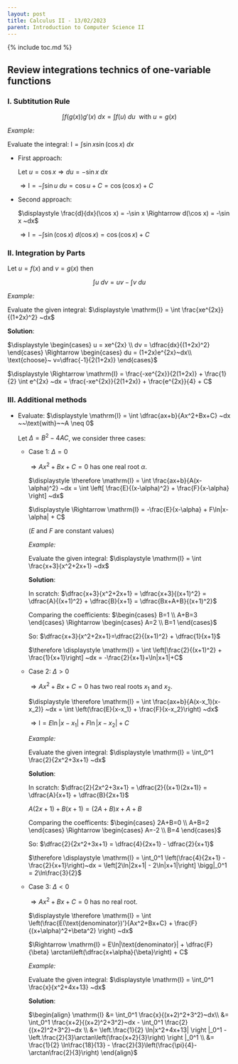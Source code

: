 ```yaml
---
layout: post
title: Calculus II - 13/02/2023
parent: Introduction to Computer Science II
---
```


{% include toc.md %}

## Review integrations technics of one-variable functions

### I. Subtitution Rule

$$
    \int f(g(x))g'(x)~dx = \int f(u)~du ~~\text{with}~ u=g(x)
$$

_Example:_

Evaluate the integral: $\mathrm{I} = \displaystyle \int \sin x \sin(\cos x)~dx$

* First approach:

    $\displaystyle \text{Let}~ u=\cos x \Rightarrow du=-\sin x~dx$

    $\displaystyle \Rightarrow \text{I} = - \int \sin u ~du = \cos u + C = \cos(\cos x) + C$

* Second approach:

    $\displaystyle \frac{d}{dx}(\cos x) = -\sin x \Rightarrow d(\cos x) = -\sin x ~dx$

    $\displaystyle \Rightarrow \mathrm{I} = - \int \sin(\cos x) ~d(\cos x) = \cos(\cos x) + C$

### II. Integration by Parts

Let $u=f(x)$ and $v=g(x)$ then

$$
    \int u~dv = uv - \int v~du
$$

_Example:_

Evaluate the given integral: $\displaystyle \mathrm{I} = \int \frac{xe^{2x}}{(1+2x)^2} ~dx$

**Solution**:

$\displaystyle \begin{cases} 
    u = xe^{2x} \\
    dv = \dfrac{dx}{(1+2x)^2}
\end{cases} \Rightarrow \begin{cases}
    du = (1+2x)e^{2x}~dx\\
    \text{choose}~ v=\dfrac{-1}{2(1+2x)}
\end{cases}$

$\displaystyle \Rightarrow \mathrm{I} = \frac{-xe^{2x}}{2(1+2x)} + \frac{1}{2} \int e^{2x} ~dx = \frac{-xe^{2x}}{2(1+2x)} + \frac{e^{2x}}{4} + C$

### III. Additional methods

* Evaluate: $\displaystyle \mathrm{I} = \int \dfrac{ax+b}{Ax^2+Bx+C} ~dx ~~\text{with}~~A \neq 0$ 
    
    Let $\Delta = B^2-4AC$, we consider three cases:
    
    * Case 1: $\Delta = 0$
    
        $\Rightarrow Ax^2+Bx+C=0$ has one real root $\alpha.$

        $\displaystyle \therefore \mathrm{I} = \int \frac{ax+b}{A(x-\alpha)^2} ~dx = \int \left[ \frac{E}{(x-\alpha)^2} + \frac{F}{x-\alpha} \right] ~dx$

        $\displaystyle \Rightarrow \mathrm{I} = -\frac{E}{x-\alpha} + F\ln|x-\alpha| + C$ 

        ($E$ and $F$ are constant values)
        
        _Example:_
        
        Evaluate the given integral: $\displaystyle \mathrm{I} = \int \frac{x+3}{x^2+2x+1} ~dx$
        
        **Solution**:
        
        In scratch: $\dfrac{x+3}{x^2+2x+1} = \dfrac{x+3}{(x+1)^2} = \dfrac{A}{(x+1)^2} + \dfrac{B}{x+1} = \dfrac{Bx+A+B}{(x+1)^2}$
        
        Comparing the coefficients: $\begin{cases}
            B=1 \\
            A+B=3
        \end{cases} \Rightarrow \begin{cases}
            A=2 \\
            B=1
        \end{cases}$
        
        So: $\dfrac{x+3}{x^2+2x+1}=\dfrac{2}{(x+1)^2} + \dfrac{1}{x+1}$
        
        $\therefore \displaystyle \mathrm{I} = \int \left[\frac{2}{(x+1)^2} + \frac{1}{x+1}\right] ~dx = -\frac{2}{x+1}+\ln|x+1|+C$

    * Case 2: $\Delta > 0$

        $\Rightarrow Ax^2+Bx+C=0$ has two real roots $x_1$ and $x_2.$

        $\displaystyle \therefore \mathrm{I} = \int \frac{ax+b}{A(x-x_1)(x-x_2)} ~dx = \int \left(\frac{E}{x-x_1} + \frac{F}{x-x_2}\right) ~dx$

        $\Rightarrow \mathrm{I} = E\ln|x-x_1| + F\ln|x-x_2| + C$
        
        _Example:_
        
        Evaluate the given integral: $\displaystyle \mathrm{I} = \int_0^1 \frac{2}{2x^2+3x+1} ~dx$
        
        **Solution**:
        
        In scratch: $\dfrac{2}{2x^2+3x+1} = \dfrac{2}{(x+1)(2x+1)} = \dfrac{A}{x+1} + \dfrac{B}{2x+1}$
        
        $A(2x+1)+B(x+1)=(2A+B)x+A+B$
        
        Comparing the coefficents: $\begin{cases}
            2A+B=0 \\
            A+B=2
        \end{cases} \Rightarrow \begin{cases}
            A=-2 \\
            B=4
        \end{cases}$
        
        So: $\dfrac{2}{2x^2+3x+1} = \dfrac{4}{2x+1} - \dfrac{2}{x+1}$
        
        $\therefore \displaystyle \mathrm{I} = \int_0^1 \left(\frac{4}{2x+1} - \frac{2}{x+1}\right)~dx = \left[2\ln|2x+1| - 2\ln|x+1|\right] \bigg|_0^1 = 2\ln\frac{3}{2}$

    * Case 3: $\Delta < 0$

        $\Rightarrow Ax^2+Bx+C=0$ has no real root.

        $\displaystyle \therefore \mathrm{I} = \int \left(\frac{E(\text{denominator})'}{Ax^2+Bx+C} + \frac{F}{(x+\alpha)^2+\beta^2} \right) ~dx$

        $\Rightarrow \mathrm{I} = E\ln|\text{denominator}| + \dfrac{F}{\beta} \arctan\left(\dfrac{x+\alpha}{\beta}\right) + C$

        _Example:_
        
        Evaluate the given integral: $\displaystyle \mathrm{I} = \int_0^1 \frac{x}{x^2+4x+13} ~dx$
        
        **Solution**:
        
        $\begin{align}
        \mathrm{I} &= \int_0^1 \frac{x}{(x+2)^2+3^2}~dx\\
        &= \int_0^1 \frac{x+2}{(x+2)^2+3^2}~dx - \int_0^1 \frac{2}{(x+2)^2+3^2}~dx \\ 
        &= \left.\frac{1}{2} \ln|x^2+4x+13| \right |_0^1 - \left.\frac{2}{3}\arctan\left(\frac{x+2}{3}\right) \right |_0^1 \\
        &= \frac{1}{2} \ln\frac{18}{13} - \frac{2}{3}\left(\frac{\pi}{4}-\arctan\frac{2}{3}\right)
        \end{align}$
